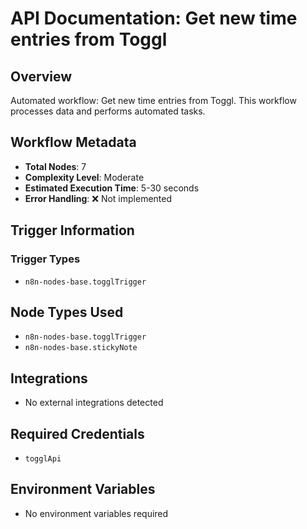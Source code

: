 # API Documentation: Get new time entries from Toggl

## Overview
Automated workflow: Get new time entries from Toggl. This workflow processes data and performs automated tasks.

## Workflow Metadata
- **Total Nodes**: 7
- **Complexity Level**: Moderate
- **Estimated Execution Time**: 5-30 seconds
- **Error Handling**: ❌ Not implemented

## Trigger Information
### Trigger Types
- `n8n-nodes-base.togglTrigger`

## Node Types Used
- `n8n-nodes-base.togglTrigger`
- `n8n-nodes-base.stickyNote`

## Integrations
- No external integrations detected

## Required Credentials
- `togglApi`

## Environment Variables
- No environment variables required
